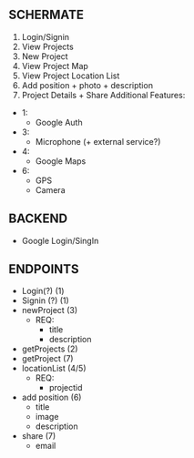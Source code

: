 ## SCHERMATE

1) Login/Signin
2) View Projects
3) New Project
4) View Project Map
5) View Project Location List
6) Add position + photo + description
7) Project Details + Share
Additional Features:
- 1:
  - Google Auth
- 3:
  - Microphone (+ external service?)
- 4: 
  - Google Maps
- 6:
  - GPS
  - Camera

## BACKEND
- Google Login/SingIn


## ENDPOINTS
- Login(?) (1)
- Signin (?) (1)
- newProject (3)
  - REQ:
    - title
    - description
- getProjects (2)
- getProject (7)
- locationList (4/5)
  - REQ:
    - projectid
- add position (6)
  - title
  - image
  - description
- share (7)
  - email